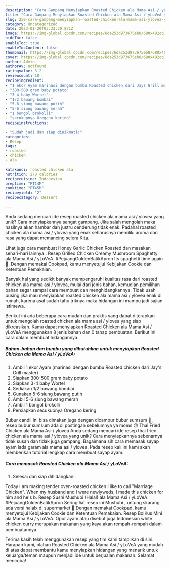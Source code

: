 ```yaml
---
description: "Cara Gampang Menyiapkan Roasted Chicken ala Mama Asi / yLoVeA yang Enak"
title: "Cara Gampang Menyiapkan Roasted Chicken ala Mama Asi / yLoVeA yang Enak"
slug: 250-cara-gampang-menyiapkan-roasted-chicken-ala-mama-asi-ylovea-yang-enak
category: Uncategorized
date: 2023-01-20T03:33:20.871Z
image: https://img-global.cpcdn.com/recipes/6da253d973675eb8/680x482cq70/roasted-chicken-ala-mama-asi-ylovea-foto-resep-utama.jpg
hideToc: false
enableToc: true
enableTocContent: false
thumbnail: https://img-global.cpcdn.com/recipes/6da253d973675eb8/680x482cq70/roasted-chicken-ala-mama-asi-ylovea-foto-resep-utama.jpg
cover: https://img-global.cpcdn.com/recipes/6da253d973675eb8/680x482cq70/roasted-chicken-ala-mama-asi-ylovea-foto-resep-utama.jpg
author: Admin
authorAv: notfound
ratingvalue: 3.2
reviewcount: 18
recipeingredient:
- "1 ekor Ayam marinasi dengan bumbu Roasted chicken dari Jays Grill master"
- "300-500 gram baby potato"
- "3-4 baby Wortel"
- "1/2 bawang bombai"
- "5-6 siung bawang putih"
- "5-6 siung bawang merah"
- "1 bongol brokolli"
- "secukupnya Oregano kering"
recipeinstructions:

- "Sudah jadi dan siap dinikmati!"
categories:
- Resep
tags:
- roasted
- chicken
- ala

katakunci: roasted chicken ala 
nutrition: 278 calories
recipecuisine: Indonesian
preptime: "PT14M"
cooktime: "PT45M"
recipeyield: "2"
recipecategory: Dessert

---
```





Anda sedang mencari ide resep roasted chicken ala mama asi / ylovea yang unik? Cara menyiapkannya sangat gampang. Jika salah mengolah maka hasilnya akan hambar dan justru cenderung tidak enak. Padahal roasted chicken ala mama asi / ylovea yang enak seharusnya memiliki aroma dan rasa yang dapat memancing selera Kita.





Lihat juga cara membuat Honey Garlic Chicken Roasted dan masakan sehari-hari lainnya.. Resep Grilled Chicken Creamy Mushroom Spaghetty ala Mama Asi / yLoVeA. #PejuangGoldenBatikApron Its spaghetti time again 🥰. Dengan memakai Cookpad, kamu menyetujui Kebijakan Cookie dan Ketentuan Pemakaian.

Banyak hal yang sedikit banyak mempengaruhi kualitas rasa dari roasted chicken ala mama asi / ylovea, mulai dari jenis bahan, kemudian pemilihan bahan segar sampai cara membuat dan menghidangkannya. Tidak usah pusing jika mau menyiapkan roasted chicken ala mama asi / ylovea enak di rumah, karena asal sudah tahu triknya maka hidangan ini mampu jadi sajian istimewa.






Berikut ini ada beberapa cara mudah dan praktis yang dapat diterapkan untuk mengolah roasted chicken ala mama asi / ylovea yang siap dikreasikan. Kamu dapat menyiapkan Roasted Chicken ala Mama Asi / yLoVeA menggunakan 8 jenis bahan dan 0 tahap pembuatan. Berikut ini cara dalam membuat hidangannya.

<!--inarticleads1-->

##### Bahan-bahan dan bumbu yang dibutuhkan untuk menyiapkan Roasted Chicken ala Mama Asi / yLoVeA:

1. Ambil 1 ekor Ayam (marinasi dengan bumbu Roasted chicken dari Jay&#39;s Grill master)
1. Siapkan 300-500 gram baby potato
1. Siapkan 3-4 baby Wortel
1. Sediakan 1/2 bawang bombai
1. Gunakan 5-6 siung bawang putih
1. Ambil 5-6 siung bawang merah
1. Ambil 1 bongol brokolli
1. Persiapkan secukupnya Oregano kering


Bubur candil Ini bisa dimakan juga dengan dicampur bubur sumsum 🥰 , resep bubur sumsum ada di postingan sebelumnya ya moms 😘 Thai Fried Chicken ala Mama Asi / ylovea Anda sedang mencari ide resep thai fried chicken ala mama asi / ylovea yang unik? Cara menyiapkannya sebenarnya tidak susah dan tidak juga gampang. Bagaimana sih cara memasak sayap ayam lada garam ala mama asi / ylovea. Pada resep kali ini kami akan memberikan tutorial lengkap cara membuat sayap ayam. 

<!--inarticleads2-->

##### Cara memasak Roasted Chicken ala Mama Asi / yLoVeA:


1. Selesai dan siap dihidangkan!

Today I am making tender oven-roasted chicken I like to call &#34;Marriage Chicken&#34;. When my husband and I were newlyweds, I made this chicken for him and he&#39;s b. Resep Sushi Mushubi (Halal) ala Mama Asi / yLoVeA. #PejuangGoldenBatikApron Sering liat resep ini Mushubi , untung skarang ada versi halalx di supermarket 🥰 Dengan memakai Cookpad, kamu menyetujui Kebijakan Cookie dan Ketentuan Pemakaian. Resep BolKus Mini ala Mama Asi / yLoVeA. Opor ayam atau disebut juga Indonesian white chicken curry merupakan makanan yang kaya akan rempah-rempah dalam pembuatannya. 

Terima kasih telah menggunakan resep yang tim kami tampilkan di sini. Harapan kami, olahan Roasted Chicken ala Mama Asi / yLoVeA yang mudah di atas dapat membantu kamu menyiapkan hidangan yang menarik untuk keluarga/teman maupun menjadi ide untuk berjualan makanan. Selamat mencoba!
